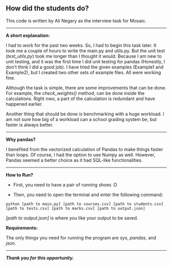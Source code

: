 ## How did the students do?

This code is written by Ali Negary as the interview task for Mosaic.
****
**A short explanation:**

I had to work for the past two weeks. So, I had to begin this task later. It took me a couple of hours to write the main.py and utils.py.
But the unit test (_test_utils.py_) took me longer than I thought it would. Because I am new to unit testing, and it was the first time I did unit testing for pandas (Honestly, I don't think I did a good job).
I have tried the given examples (Example1 and Example2), but I created two other sets of example files. All were working fine.

Although the task is simple, there are some improvements that can be done. For example, the _check_weights()_ method, can be done inside the calculations.
Right nwo, a part of the calculation is redundant and have happened earlier.

Another thing that should be done is benchmarking with a huge workload. I am not sure how big of a workload can a school grading system be, but faster is always better.
****
**Why pandas?**

I benefited from the vectorized calculation of Pandas to make things faster than loops. Of course, I had the option to use Numpy as well.
However, Pandas seemed a better choice as it had SQL-like functionalities.

****
**How to Run?**

- First, you need to have a pair of running shoes :D

- Then, you need to open the terminal and enter the following command:

`python [path to main.py] [path to courses.csv] [path to students.csv] [path to tests.csv] [path to marks.csv] [path to output.json]
`

_[path to output.json]_ is where you like your output to be saved.

**Requirements:**

The only things you need for running the program are _sys_, _pandas_, and _json_.
****

_**Thank you for this opportunity.**_
